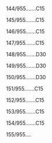 144/955.......C15 


145/955.......C15 


146/955.......C15 


147/955.......C15 


148/955.......D30 


149/955.......D30 


150/955.......D30 


151/955.......C15 


152/955.......C15 


153/955.......C15 


154/955.......C15 


155/955.... 

